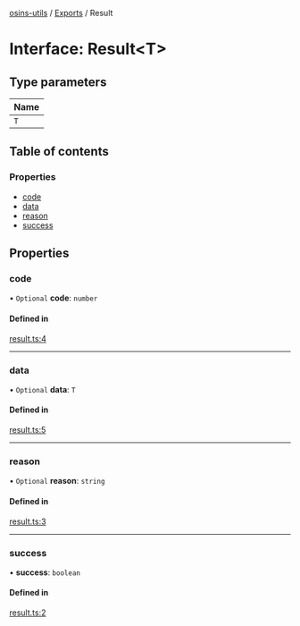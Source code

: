 [osins-utils](../README.md) / [Exports](../modules.md) / Result

# Interface: Result<T\>

## Type parameters

| Name |
| :------ |
| `T` |

## Table of contents

### Properties

- [code](Result.md#code)
- [data](Result.md#data)
- [reason](Result.md#reason)
- [success](Result.md#success)

## Properties

### code

• `Optional` **code**: `number`

#### Defined in

[result.ts:4](https://github.com/osins/osins-utils/blob/98d36c4/src/result.ts#L4)

___

### data

• `Optional` **data**: `T`

#### Defined in

[result.ts:5](https://github.com/osins/osins-utils/blob/98d36c4/src/result.ts#L5)

___

### reason

• `Optional` **reason**: `string`

#### Defined in

[result.ts:3](https://github.com/osins/osins-utils/blob/98d36c4/src/result.ts#L3)

___

### success

• **success**: `boolean`

#### Defined in

[result.ts:2](https://github.com/osins/osins-utils/blob/98d36c4/src/result.ts#L2)
